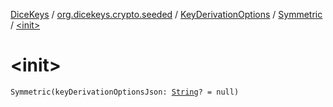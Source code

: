 [DiceKeys](../../../index.md) / [org.dicekeys.crypto.seeded](../../index.md) / [KeyDerivationOptions](../index.md) / [Symmetric](index.md) / [&lt;init&gt;](./-init-.md)

# &lt;init&gt;

`Symmetric(keyDerivationOptionsJson: `[`String`](https://kotlinlang.org/api/latest/jvm/stdlib/kotlin/-string/index.html)`? = null)`